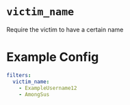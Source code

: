 # `victim_name`

Require the victim to have a certain name

# Example Config
```yaml
filters:
  victim_name: 
    - ExampleUsername12
    - AmongSus
```

